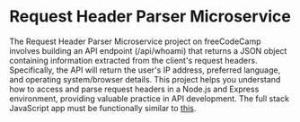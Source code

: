 # Request Header Parser Microservice

The Request Header Parser Microservice project on freeCodeCamp involves building an API endpoint (/api/whoami) that returns a JSON object containing information extracted from the client's request headers. Specifically, the API will return the user's IP address, preferred language, and operating system/browser details. This project helps you understand how to access and parse request headers in a Node.js and Express environment, providing valuable practice in API development. The full stack JavaScript app must be functionally similar to [this](https://request-header-parser-microservice.freecodecamp.rocks/.).

